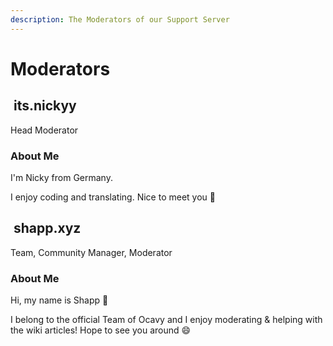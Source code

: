 ```yaml
---
description: The Moderators of our Support Server
---
```


# Moderators

## <img src="https://cdn.discordapp.com/avatars/729343563401265193/009ddbb31824dca131de2d433b1d2ddb.png" alt="" data-size="line"> its.nickyy

Head Moderator

### About Me

I'm Nicky from Germany.

I enjoy coding and translating. Nice to meet you 👋

## <img src="https://cdn.discordapp.com/embed/avatars/1.png" alt="" data-size="line"> shapp.xyz

Team, Community Manager, Moderator

### About Me

Hi, my name is Shapp 👋

I belong to the official Team of Ocavy and I enjoy moderating & helping with the wiki articles! Hope to see you around 😄
